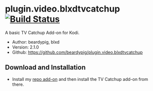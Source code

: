 # plugin.video.blxdtvcatchup [![Build Status](https://travis-ci.org/beardypig/plugin.video.blxdtvcatchup.svg?branch=master)](https://travis-ci.org/beardypig/plugin.video.blxdtvcatchup)
A basic TV Catchup Add-on for Kodi.

- Author: beardypig, blxd
- Version: 2.1.0
- Github: https://github.com/beardypig/plugin.video.blxdtvcatchup

## Download and Installation

- Install my [repo add-on](https://github.com/beardypig/repository.beardypig.plugins/releases/latest) and then install the TV Catchup add-on from there.  
